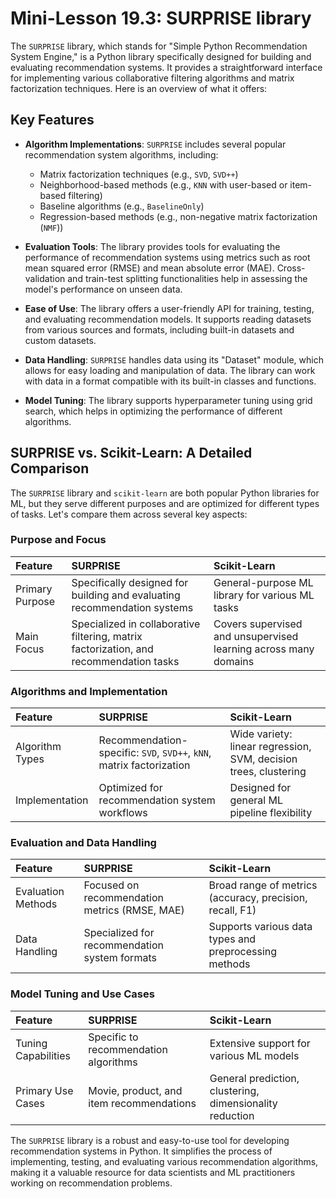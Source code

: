 # Mini-Lesson 19.3: SURPRISE library

The `SURPRISE` library, which stands for "Simple Python Recommendation System Engine," is a Python library specifically designed for building and evaluating recommendation systems. It provides a straightforward interface for implementing various collaborative filtering algorithms and matrix factorization techniques. Here is an overview of what it offers:

## Key Features

* **Algorithm Implementations**: `SURPRISE` includes several popular recommendation system algorithms, including:
    * Matrix factorization techniques (e.g., `SVD`, `SVD++`)
    * Neighborhood-based methods (e.g., `KNN` with user-based or item-based filtering)
    * Baseline algorithms (e.g., `BaselineOnly`)
    * Regression-based methods (e.g., non-negative matrix factorization (`NMF`))

* **Evaluation Tools**: The library provides tools for evaluating the performance of recommendation systems using metrics such as root mean squared error (RMSE) and mean absolute error (MAE). Cross-validation and train-test splitting functionalities help in assessing the model's performance on unseen data.

* **Ease of Use**: The library offers a user-friendly API for training, testing, and evaluating recommendation models. It supports reading datasets from various sources and formats, including built-in datasets and custom datasets.

* **Data Handling**: `SURPRISE` handles data using its "Dataset" module, which allows for easy loading and manipulation of data. The library can work with data in a format compatible with its built-in classes and functions.

* **Model Tuning**: The library supports hyperparameter tuning using grid search, which helps in optimizing the performance of different algorithms.

## SURPRISE vs. Scikit-Learn: A Detailed Comparison

The `SURPRISE` library and `scikit-learn` are both popular Python libraries for ML, but they serve different purposes and are optimized for different types of tasks. Let's compare them across several key aspects:

### Purpose and Focus

Feature | SURPRISE | Scikit-Learn
:-------|:---------|:------------
Primary Purpose | Specifically designed for building and evaluating recommendation systems | General-purpose ML library for various ML tasks
Main Focus | Specialized in collaborative filtering, matrix factorization, and recommendation tasks | Covers supervised and unsupervised learning across many domains

### Algorithms and Implementation

Feature | SURPRISE | Scikit-Learn
:-------|:---------|:------------
Algorithm Types | Recommendation-specific: `SVD`, `SVD++`, `kNN`, matrix factorization | Wide variety: linear regression, SVM, decision trees, clustering
Implementation | Optimized for recommendation system workflows | Designed for general ML pipeline flexibility

### Evaluation and Data Handling

Feature | SURPRISE | Scikit-Learn
:-------|:---------|:------------
Evaluation Methods | Focused on recommendation metrics (RMSE, MAE) | Broad range of metrics (accuracy, precision, recall, F1)
Data Handling | Specialized for recommendation system formats | Supports various data types and preprocessing methods

### Model Tuning and Use Cases

Feature | SURPRISE | Scikit-Learn
:-------|:---------|:------------
Tuning Capabilities | Specific to recommendation algorithms | Extensive support for various ML models
Primary Use Cases | Movie, product, and item recommendations | General prediction, clustering, dimensionality reduction

The `SURPRISE` library is a robust and easy-to-use tool for developing recommendation systems in Python. It simplifies the process of implementing, testing, and evaluating various recommendation algorithms, making it a valuable resource for data scientists and ML practitioners working on recommendation problems.